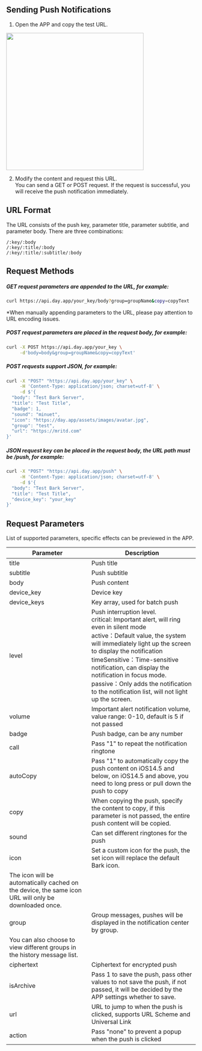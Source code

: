 ## Sending Push Notifications
1. Open the APP and copy the test URL. 

<img src="../_media/example.jpg" width=365 />

2. Modify the content and request this URL.<br>
You can send a GET or POST request. If the request is successful, you will receive the push notification immediately.

## URL Format
The URL consists of the push key, parameter title, parameter subtitle, and parameter body. There are three combinations:

```
/:key/:body 
/:key/:title/:body 
/:key/:title/:subtitle/:body 
```

## Request Methods
##### GET request parameters are appended to the URL, for example:
```sh
curl https://api.day.app/your_key/body?group=groupName&copy=copyText
```
*When manually appending parameters to the URL, please pay attention to URL encoding issues. 

##### POST request parameters are placed in the request body, for example:
```sh
curl -X POST https://api.day.app/your_key \
     -d'body=body&group=groupName&copy=copyText'
```
##### POST requests support JSON, for example:
```sh
curl -X "POST" "https://api.day.app/your_key" \
     -H 'Content-Type: application/json; charset=utf-8' \
     -d $'{
  "body": "Test Bark Server",
  "title": "Test Title",
  "badge": 1,
  "sound": "minuet",
  "icon": "https://day.app/assets/images/avatar.jpg",
  "group": "test",
  "url": "https://mritd.com"
}'
```

##### JSON request key can be placed in the request body, the URL path must be /push, for example:
```sh
curl -X "POST" "https://api.day.app/push" \
     -H 'Content-Type: application/json; charset=utf-8' \
     -d $'{
  "body": "Test Bark Server",
  "title": "Test Title",
  "device_key": "your_key"
}'
```

## Request Parameters
List of supported parameters, specific effects can be previewed in the APP.

| Parameter | Description |
| ----- | ----------- |
| title | Push title |
| subtitle | Push subtitle |
| body | Push content |
| device_key | Device key |
| device_keys | Key array, used for batch push |
| level | Push interruption level.<br>critical: Important alert, will ring even in silent mode <br>active：Default value, the system will immediately light up the screen to display the notification<br>timeSensitive：Time-sensitive notification, can display the notification in focus mode.<br>passive：Only adds the notification to the notification list, will not light up the screen. |
| volume | Important alert notification volume, value range: 0-10, default is 5 if not passed |
| badge | Push badge, can be any number |
| call | Pass "1" to repeat the notification ringtone |
| autoCopy | Pass "1" to automatically copy the push content on iOS14.5 and below, on iOS14.5 and above, you need to long press or pull down the push to copy |
| copy | When copying the push, specify the content to copy, if this parameter is not passed, the entire push content will be copied. |
| sound | Can set different ringtones for the push |
| icon | Set a custom icon for the push, the set icon will replace the default Bark icon.
The icon will be automatically cached on the device, the same icon URL will only be downloaded once. |
| group | Group messages, pushes will be displayed in the notification center by group.<br />
You can also choose to view different groups in the history message list. |
| ciphertext | Ciphertext for encrypted push |
| isArchive | Pass 1 to save the push, pass other values to not save the push, if not passed, it will be decided by the APP settings whether to save. |
| url | URL to jump to when the push is clicked, supports URL Scheme and Universal Link |
| action | Pass "none" to prevent a popup when the push is clicked |